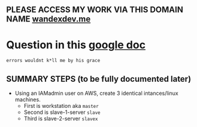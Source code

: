 ## PLEASE ACCESS MY WORK VIA THIS DOMAIN NAME [wandexdev.me](http://wandexdev.me)



# Question in this [google doc](https://docs.google.com/document/u/0/d/1dhO--9fqxrvU5Y6xC52-0AIplQe23LyscqSp6F0_9SM/mobilebasic)

`errors wouldnt k*ll me by his grace`

## SUMMARY STEPS (to be fully documented later)
 * Using an IAMadmin user on AWS, create 3 identical intances/linux machines.
   * First is workstation aka `master`
   * Second is slave-1-server `slave` 
   * Third is slave-2-server `slavex`
